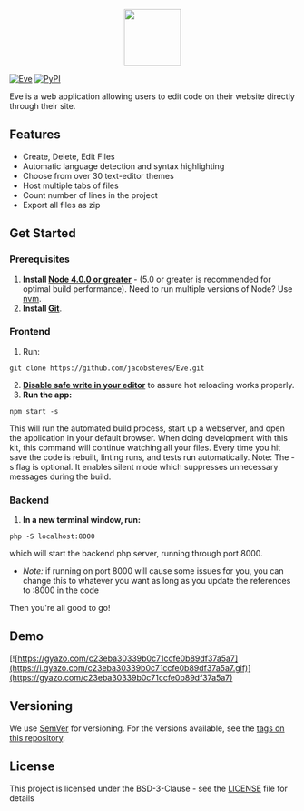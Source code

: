 <p align="center">
  <img src="http://jacobsteves.ca/images/EveLogo.png" height="100px"/>
</p>

[![Eve](https://img.shields.io/badge/Steves-Eve%20v1.0.0-brightgreen.svg)]()
[![PyPI](https://img.shields.io/pypi/l/Django.svg)]()

Eve is a web application allowing users to edit code on their website directly through their site.

## Features
- Create, Delete, Edit Files
- Automatic language detection and syntax highlighting
- Choose from over 30 text-editor themes
- Host multiple tabs of files
- Count number of lines in the project
- Export all files as zip


## Get Started
### Prerequisites
1. **Install [Node 4.0.0 or greater](https://nodejs.org)** - (5.0 or greater is recommended for optimal build performance). Need to run multiple versions of Node? Use [nvm](https://github.com/creationix/nvm).
2. **Install [Git](https://git-scm.com/downloads)**.

### Frontend
1. Run:
```
git clone https://github.com/jacobsteves/Eve.git
``` 
2. **[Disable safe write in your editor](http://webpack.github.io/docs/webpack-dev-server.html#working-with-editors-ides-supporting-safe-write)** to assure hot reloading works properly.
3. **Run the app:**
```
npm start -s
```
This will run the automated build process, start up a webserver, and open the application in your default browser. When doing development with this kit, this command will continue watching all your files. Every time you hit save the code is rebuilt, linting runs, and tests run automatically. Note: The -s flag is optional. It enables silent mode which suppresses unnecessary messages during the build.

### Backend
1. **In a new terminal window, run:**
```
php -S localhost:8000
```
which will start the backend php server, running through port 8000.
- <i>Note:</i> if running on port 8000 will cause some issues for you, you can change this to whatever you want as long as you update the references to :8000 in the code

Then you're all good to go!


## Demo
[![https://gyazo.com/c23eba30339b0c71ccfe0b89df37a5a7](https://i.gyazo.com/c23eba30339b0c71ccfe0b89df37a5a7.gif)](https://gyazo.com/c23eba30339b0c71ccfe0b89df37a5a7)

## Versioning

We use [SemVer](http://semver.org/) for versioning. For the versions available, see the [tags on this repository](https://github.com/jacobsteves/Eve/tags). 

## License

This project is licensed under the BSD-3-Clause - see the [LICENSE](LICENSE) file for details
